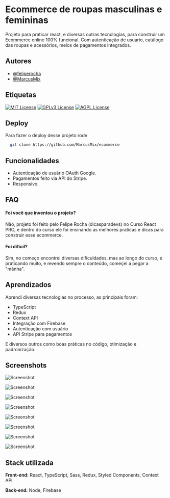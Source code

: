 
# Ecommerce de roupas masculinas e femininas

Projeto para praticar react, e diversas outras tecnologias, para construir um Ecommerce online 100% funcional. Com autenticação de usuário, catálogo das roupas e acessórios, meios de pagamentos integrados.




## Autores

- [@feliperocha](https://www.github.com/feliperocha)
- [@MarcusMix](https://www.github.com/marcusmix)





## Etiquetas

[![MIT License](https://img.shields.io/badge/License-MIT-green.svg)](https://choosealicense.com/licenses/mit/)
[![GPLv3 License](https://img.shields.io/badge/License-GPL%20v3-yellow.svg)](https://opensource.org/licenses/)
[![AGPL License](https://img.shields.io/badge/license-AGPL-blue.svg)](http://www.gnu.org/licenses/agpl-3.0)


## Deploy

Para fazer o deploy desse projeto rode

```bash
  git clone https://github.com/MarcusMix/ecommerce
```


## Funcionalidades

- Autenticação de usuário OAuth Google.
- Pagamentos feito via API do Stripe.
- Responsivo.


## FAQ

#### Foi você que inventou o projeto?

Não, projeto foi feito pelo Felipe Rocha (dicasparadevs) no Curso React PRO, e dentro do curso ele foi ensinando as melhores praticas e dicas para construir esse ecommerce.

#### Foi dificil?

Sim, no começo encontrei diversas dificuldades, mas ao longo do curso, e praticando muito, e revendo sempre o conteúdo, começei a pegar a "mãnha".


## Aprendizados

Aprendi diversas tecnologias no processo, as principais foram:
- TypeScript
- Redux
- Context API
- Integração com Firebase
- Autenticação com usuário
- API Stripe para pagamentos

E diversos outros como boas práticas no código, otimização e padronização.



## Screenshots

![Screenshot](https://i.imgur.com/L369oPX.png)

![Screenshot](https://i.imgur.com/OuYoBdX.png)

![Screenshot](https://i.imgur.com/4Nu52rU.png)

![Screenshot](https://i.imgur.com/ev4Zwhb.png)

![Screenshot](https://i.imgur.com/h4l3AOu.png)

![Screenshot](https://i.imgur.com/TkIJjVU.png)

![Screenshot](https://i.imgur.com/452zNii.png)

![Screenshot](https://i.imgur.com/SFrsmed.png)


## Stack utilizada

**Front-end:** React, TypeScript, Sass, Redux, Styled Components, Context API

**Back-end:** Node, Firebase

